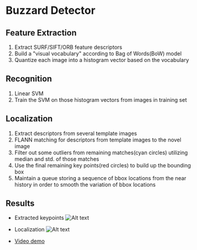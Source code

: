 # Buzzard Detector

## Feature Extraction
1. Extract SURF/SIFT/ORB feature descriptors
2. Build a "visual vocabulary" according to Bag of Words(BoW) model
3. Quantize each image into a histogram vector based on the vocabulary

## Recognition
1. Linear SVM
2. Train the SVM on those histogram vectors from images in training set


## Localization
1. Extract descriptors from several template images
2. FLANN matching for descriptors from template images to the novel image
3. Filter out some outliers from remaining matches(cyan circles) utilizing median and std. of those matches
4. Use the final remaining key points(red circles) to build up the bounding box
5. Maintain a queue storing a sequence of bbox locations from the near history in order to smooth the variation of bbox locations 

## Results

- Extracted keypoints
![Alt text](results/imgs/localization/SURF_im_video_4_1_kps.jpg?raw=true "key points")


- Localization
![Alt text](results/imgs/localization/SURF_im_video_4_1_bb.jpg?raw=true "bbox")


- [Video demo](https://youtu.be/50UbhD-VNU0)